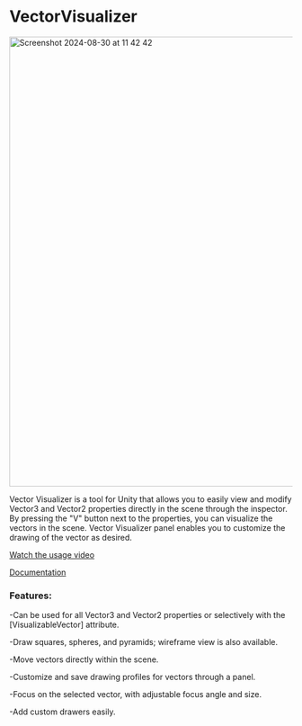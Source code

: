 # VectorVisualizer

<img width="800" alt="Screenshot 2024-08-30 at 11 42 42" src="https://github.com/user-attachments/assets/9be96ea4-26de-4618-8a0a-88780c9ade84">


Vector Visualizer is a tool for Unity that allows you to easily view and modify Vector3 and Vector2 properties directly in the scene through the inspector. By pressing the "V" button next to the properties, you can visualize the vectors in the scene. Vector Visualizer panel enables you to customize the drawing of the vector as desired.

[Watch the usage video](https://www.youtube.com/watch?v=rvZ1paz1bUA)

[Documentation](https://github.com/lgnozk/VectorVisualizer/blob/826c01655ea59c761ea0c368b919f073382b0695/Assets/VectorVisualizer/VectorVisualizerDoc.pdf)

### Features:

-Can be used for all Vector3 and Vector2 properties or selectively with the [VisualizableVector] attribute.

-Draw squares, spheres, and pyramids; wireframe view is also available.

-Move vectors directly within the scene.

-Customize and save drawing profiles for vectors through a panel.

-Focus on the selected vector, with adjustable focus angle and size.

-Add custom drawers easily.

